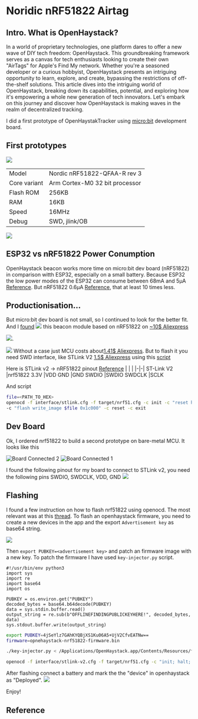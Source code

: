 
# Noridic nRF51822 Airtag

## Intro. What is OpenHaystack?

In a world of proprietary technologies, one platform dares to offer a new wave of DIY tech freedom: OpenHaystack. This groundbreaking framework serves as a canvas for tech enthusiasts looking to create their own "AirTags" for Apple's Find My network. Whether you're a seasoned developer or a curious hobbyist, OpenHaystack presents an intriguing opportunity to learn, explore, and create, bypassing the restrictions of off-the-shelf solutions. This article dives into the intriguing world of OpenHaystack, breaking down its capabilities, potential, and exploring how it's empowering a whole new generation of tech innovators. Let's embark on this journey and discover how OpenHaystack is making waves in the realm of decentralized tracking.

I did a first prototype of OpenHaystakTracker using [micro:bit](https://tech.microbit.org/hardware/) development board.

## First prototypes


![](../img/f58f6900-4a34-4415-94f5-cf67918dee12.webp)

| | |
|-|-|
|Model|Nordic nRF51822-QFAA-R rev 3
|Core variant|Arm Cortex-M0 32 bit processor
|Flash ROM|256KB
|RAM|16KB
|Speed|16MHz
|Debug|SWD, jlink/OB

![](../img/e8f7c1fd-3704-43d1-b46c-73053b6f64b2.webp)


## ESP32 vs nRF51822 Power Conumption

OpenHaystack beacon works more time on micro:bit dev board (nRF51822) in comparison witth ESP32, especially on a small battery. Because ESP32 the low power modes of the ESP32 can consume between 68mA and 5µA [Reference](https://www.arrow.com/en/research-and-events/articles/esp32-power-consumption-can-be-reduced-with-sleep-modes#:~:text=The%20upshot%20to%20all%20of,between%2068mA%20and%205%C2%B5A%2C%20or%20). But nRF51822 0.6µA [Reference](https://devzone.nordicsemi.com/guides/hardware-design-test-and-measuring/b/nrf5x/posts/nrf51-current-consumption-guide#:~:text=Schematics%20for%20the%20three%20different,27%20in%20the%20PS%20v2.git), that at least 10 times less.

## Productionisation...

But micro:bit dev board is not small, so I continued to look for the better fit.
And I [found](https://github.com/seemoo-lab/openhaystack/discussions/188)
![](../img/6de12b5d-e0cc-4855-9445-38f85b6a318c.webp)
this beacon module based on nRF51822 on [~10$ Aliexpress](https://aliexpress.ru/item/1005003671695188.html)

![](images/2023-06-08-12-22-38.webp).

![](../img/52b20513-449c-49ae-a6d2-552ef73c52dd.webp)
Without a case just MCU costs about[1.41$ Aliexpress](https://aliexpress.ru/item/1005003470970655.html). But to flash it  you need SWD interface, like STLink V2 [1.5$ Aliexpress](https://aliexpress.ru/item/32260100115.html) using this [script](https://github.com/ddavidebor/nRF51822-OSX-ST_LINK_V2-Flasher-Script)

Here is STLink v2 -> nRF51822 pinout [Reference](https://habr.com/ru/articles/439148/)
| | |
|-|-|
ST-Link V2 	|nrf51822
3.3V 	|VDD
GND 	|GND
SWDIO 	|SWDIO
SWDCLK 	|SCLK

And script
```sh
file=<PATH_TO_HEX>
openocd -f interface/stlink.cfg -f target/nrf51.cfg -c init -c "reset halt" ^
-c "flash write_image $file 0x1c000" -c reset -c exit
```

## Dev Board

Ok, I ordered nrf51822 to build a second prototype on bare-metal MCU. It looks like this

![Board Connected 2](../img/d100fc09-de93-44e5-adb3-c831c53f8e8f.webp)
![Board Connected 1](../img/8efbc0f9-e1f0-4ab5-bde8-4fca919087ea.webp)

I found the following pinout for my board to connect to STLink v2, you need the following pins  SWDIO, SWDCLK, VDD, GND
![](../img/2dc4f10e-6bb0-4d2d-b315-6bbd9a332fde.webp)

## Flashing

I found a few instruction on how to flash nrf51822 using openocd. The most relevant was at this [thread](https://github.com/seemoo-lab/openhaystack/issues/35#issuecomment-828338751
). To flash an openhaystack firmware, you need to create a new devices in the app and the export `Advertisement key` as base64 string.

![](../img/a074fd6a-00fa-461a-8e8a-208a50b5fdc1.webp)

Then `export PUBKEY=<advertisement key>` and patch an firmware image with a new key. To patch the firmware I have used `key-injector.py` script.

```python3
#!/usr/bin/env python3
import sys
import re
import base64
import os

PUBKEY = os.environ.get("PUBKEY")
decoded_bytes = base64.b64decode(PUBKEY)
data = sys.stdin.buffer.read()
output_string = re.sub(b"OFFLINEFINDINGPUBLICKEYHERE!", decoded_bytes, data)
sys.stdout.buffer.write(output_string)
```


```bash
export PUBKEY=4jSeYlz7GAhKYQBjXS1Ku06A5+UjV2CfvEATNw==
firmware=opnehaystack-nrf51822-firmware.bin

./key-injector.py < /Applications/OpenHaystack.app/Contents/Resources/firmware.bin > $firmware

openocd -f interface/stlink-v2.cfg -f target/nrf51.cfg -c "init; halt; nrf51 mass_erase; program $firmware verify; program $firmware; resume;"
```

After flashing connect a battery and mark the the "device" in openhaystack as "Deployed". ![](../img/1d0ec570-038a-41ec-9e80-2d42fae7ae5c.webp)

Enjoy!

## Reference

[](https://adamcatley.com/AirTag.html#power-traces)